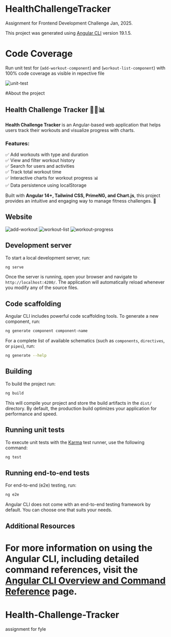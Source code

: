 # HealthChallengeTracker

Assignment for Frontend Development Challenge Jan, 2025.

This project was generated using [Angular CLI](https://github.com/angular/angular-cli) version 19.1.5.

# Code Coverage
 Run unit test for (`add-workout-component`) and (`workout-list-component`) with 100% code coverage as visible in repective file
 
 ![unit-test](https://github.com/user-attachments/assets/33bbbff6-5b6c-400c-bdca-e51915cccd7e)

#About the project
## Health Challenge Tracker 🏋️‍♂️📊  

**Health Challenge Tracker** is an Angular-based web application that helps users track their workouts and visualize progress with charts.  

### Features:  
✅ Add workouts with type and duration  
✅ View and filter workout history  
✅ Search for users and activities  
✅ Track total workout time  
✅ Interactive charts for workout progress 📊  
✅ Data persistence using localStorage  

Built with **Angular 14+, Tailwind CSS, PrimeNG, and Chart.js**, this project provides an intuitive and engaging way to manage fitness challenges. 🚀

 ## Website
 ![add-workout](https://github.com/user-attachments/assets/d8abd154-9380-4c73-a9d4-bfa91d346517)
![workout-list](https://github.com/user-attachments/assets/8d575c80-26a4-4bfd-9a68-6e352c044c24)
![workout-progress](https://github.com/user-attachments/assets/2086ff7e-40fa-410c-84c4-e6a0b0011194)


## Development server

To start a local development server, run:

```bash
ng serve
```

Once the server is running, open your browser and navigate to `http://localhost:4200/`. The application will automatically reload whenever you modify any of the source files.

## Code scaffolding

Angular CLI includes powerful code scaffolding tools. To generate a new component, run:

```bash
ng generate component component-name
```

For a complete list of available schematics (such as `components`, `directives`, or `pipes`), run:

```bash
ng generate --help
```

## Building

To build the project run:

```bash
ng build
```

This will compile your project and store the build artifacts in the `dist/` directory. By default, the production build optimizes your application for performance and speed.

## Running unit tests

To execute unit tests with the [Karma](https://karma-runner.github.io) test runner, use the following command:

```bash
ng test
```

## Running end-to-end tests

For end-to-end (e2e) testing, run:

```bash
ng e2e
```

Angular CLI does not come with an end-to-end testing framework by default. You can choose one that suits your needs.

## Additional Resources

For more information on using the Angular CLI, including detailed command references, visit the [Angular CLI Overview and Command Reference](https://angular.dev/tools/cli) page.
=======
# Health-Challenge-Tracker
assignment for fyle

